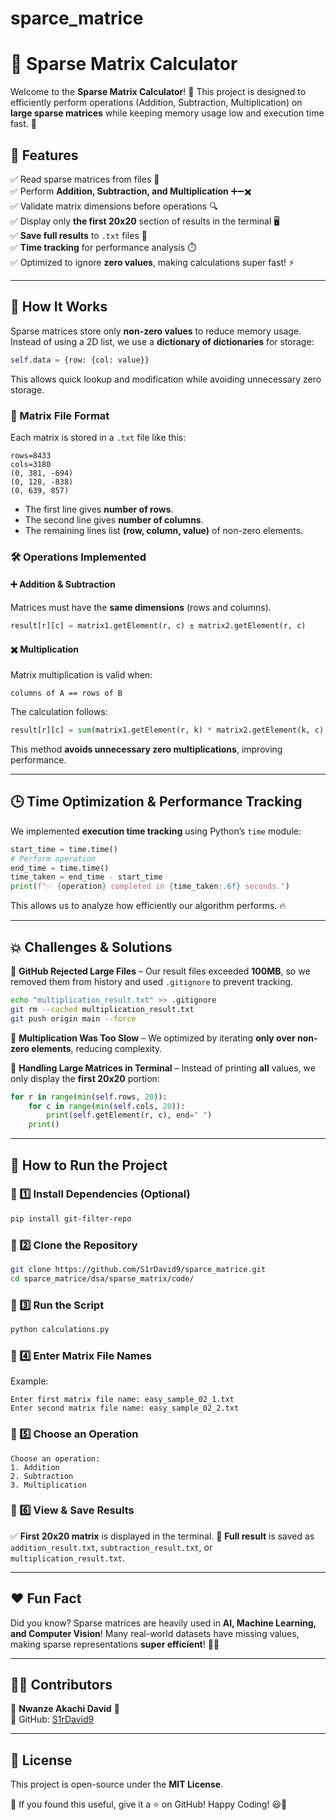 # sparce_matrice

# 🚀 Sparse Matrix Calculator

Welcome to the **Sparse Matrix Calculator**! 🎉 This project is designed to efficiently perform operations (Addition, Subtraction, Multiplication) on **large sparse matrices** while keeping memory usage low and execution time fast. 🚀

## 📌 Features
✅ Read sparse matrices from files 📂  
✅ Perform **Addition, Subtraction, and Multiplication** ➕➖✖️  
✅ Validate matrix dimensions before operations 🔍  
✅ Display only **the first 20x20** section of results in the terminal 🖥️  
✅ **Save full results** to `.txt` files 💾  
✅ **Time tracking** for performance analysis ⏱️  
✅ Optimized to ignore **zero values**, making calculations super fast! ⚡

---

## 🧠 How It Works
Sparse matrices store only **non-zero values** to reduce memory usage. Instead of using a 2D list, we use a **dictionary of dictionaries** for storage:
```python
self.data = {row: {col: value}}
```
This allows quick lookup and modification while avoiding unnecessary zero storage.

### 📖 Matrix File Format
Each matrix is stored in a `.txt` file like this:
```
rows=8433
cols=3180
(0, 381, -694)
(0, 128, -838)
(0, 639, 857)
```
- The first line gives **number of rows**.
- The second line gives **number of columns**.
- The remaining lines list **(row, column, value)** of non-zero elements.

### 🛠️ Operations Implemented
#### ➕ **Addition & Subtraction**
Matrices must have the **same dimensions** (rows and columns).
```python
result[r][c] = matrix1.getElement(r, c) ± matrix2.getElement(r, c)
```

#### ✖️ **Multiplication**
Matrix multiplication is valid when:
```
columns of A == rows of B
```
The calculation follows:
```python
result[r][c] = sum(matrix1.getElement(r, k) * matrix2.getElement(k, c) for k in matrix1[r])
```
This method **avoids unnecessary zero multiplications**, improving performance.

---

## 🕒 Time Optimization & Performance Tracking
We implemented **execution time tracking** using Python’s `time` module:
```python
start_time = time.time()
# Perform operation
end_time = time.time()
time_taken = end_time - start_time
print(f"✅ {operation} completed in {time_taken:.6f} seconds.")
```
This allows us to analyze how efficiently our algorithm performs. 🔥

---

## 💥 Challenges & Solutions
🚧 **GitHub Rejected Large Files** – Our result files exceeded **100MB**, so we removed them from history and used `.gitignore` to prevent tracking.
```bash
echo "multiplication_result.txt" >> .gitignore
git rm --cached multiplication_result.txt
git push origin main --force
```

🐌 **Multiplication Was Too Slow** – We optimized by iterating **only over non-zero elements**, reducing complexity.

🔄 **Handling Large Matrices in Terminal** – Instead of printing **all** values, we only display the **first 20x20** portion:
```python
for r in range(min(self.rows, 20)):
    for c in range(min(self.cols, 20)):
        print(self.getElement(r, c), end=" ")
    print()
```

---

## 🏃 How to Run the Project
### 🔹 1️⃣ Install Dependencies (Optional)
```bash
pip install git-filter-repo
```

### 🔹 2️⃣ Clone the Repository
```bash
git clone https://github.com/S1rDavid9/sparce_matrice.git
cd sparce_matrice/dsa/sparse_matrix/code/
```

### 🔹 3️⃣ Run the Script
```bash
python calculations.py
```

### 🔹 4️⃣ Enter Matrix File Names
Example:
```
Enter first matrix file name: easy_sample_02_1.txt
Enter second matrix file name: easy_sample_02_2.txt
```

### 🔹 5️⃣ Choose an Operation
```
Choose an operation:
1. Addition
2. Subtraction
3. Multiplication
```

### 🔹 6️⃣ View & Save Results
✅ **First 20x20 matrix** is displayed in the terminal.
💾 **Full result** is saved as `addition_result.txt`, `subtraction_result.txt`, or `multiplication_result.txt`.

---

## ❤️ Fun Fact
Did you know? Sparse matrices are heavily used in **AI, Machine Learning, and Computer Vision**! Many real-world datasets have missing values, making sparse representations **super efficient**! 🤖✨

---

## 👨‍💻 Contributors
👤 **Nwanze Akachi David** 🚀  
🔗 GitHub: [S1rDavid9](https://github.com/S1rDavid9)  

---

## 📜 License
This project is open-source under the **MIT License**.

🌟 If you found this useful, give it a ⭐ on GitHub! Happy Coding! 😃🎉

